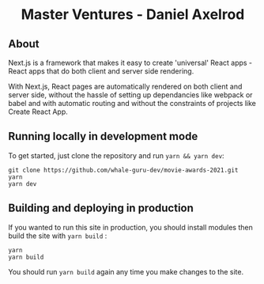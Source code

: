 <p align="center">
  <h1 align="center">
  Master Ventures - Daniel Axelrod
  </h1>
</p>


## About 

Next.js is a framework that makes it easy to create 'universal' React apps - React apps that do both client and server side rendering.

With Next.js, React pages are automatically rendered on both client and server side, without the hassle of setting up dependancies like webpack or babel and with automatic routing and without the constraints of projects like Create React App.

## Running locally in development mode

To get started, just clone the repository and run `yarn && yarn dev`:

    git clone https://github.com/whale-guru-dev/movie-awards-2021.git
    yarn
    yarn dev

## Building and deploying in production

If you wanted to run this site in production, you should install modules then build the site with `yarn build` :

    yarn
    yarn build

You should run `yarn build` again any time you make changes to the site.

